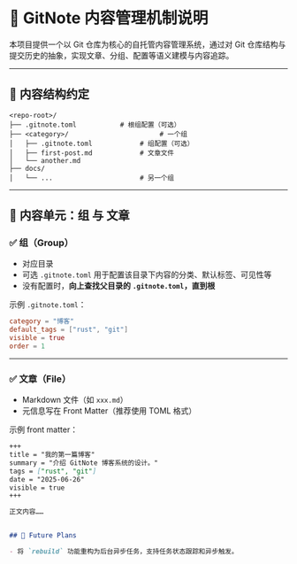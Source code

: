 # 📘 GitNote 内容管理机制说明

本项目提供一个以 Git 仓库为核心的自托管内容管理系统，通过对 Git 仓库结构与提交历史的抽象，实现文章、分组、配置等语义建模与内容追踪。

---

## 📁 内容结构约定

```text
<repo-root>/
├── .gitnote.toml           # 根组配置（可选）
├── <category>/                       # 一个组
│   ├── .gitnote.toml            # 组配置（可选）
│   ├── first-post.md            # 文章文件
│   └── another.md
├── docs/
│   └── ...                      # 另一个组
```

---

## 🧠 内容单元：组 与 文章

### ✅ 组（Group）

- 对应目录
- 可选 `.gitnote.toml` 用于配置该目录下内容的分类、默认标签、可见性等
- 没有配置时，**向上查找父目录的 `.gitnote.toml`，直到根**

示例 `.gitnote.toml`：

```toml
category = "博客"
default_tags = ["rust", "git"]
visible = true
order = 1
```

---

### ✅ 文章（File）

- Markdown 文件（如 `xxx.md`）
- 元信息写在 Front Matter（推荐使用 TOML 格式）

示例 front matter：

````markdown
+++
title = "我的第一篇博客"
summary = "介绍 GitNote 博客系统的设计。"
tags = ["rust", "git"]
date = "2025-06-26"
visible = true
+++

正文内容……


## 🚧 Future Plans

- 将 `rebuild` 功能重构为后台异步任务，支持任务状态跟踪和异步触发。
